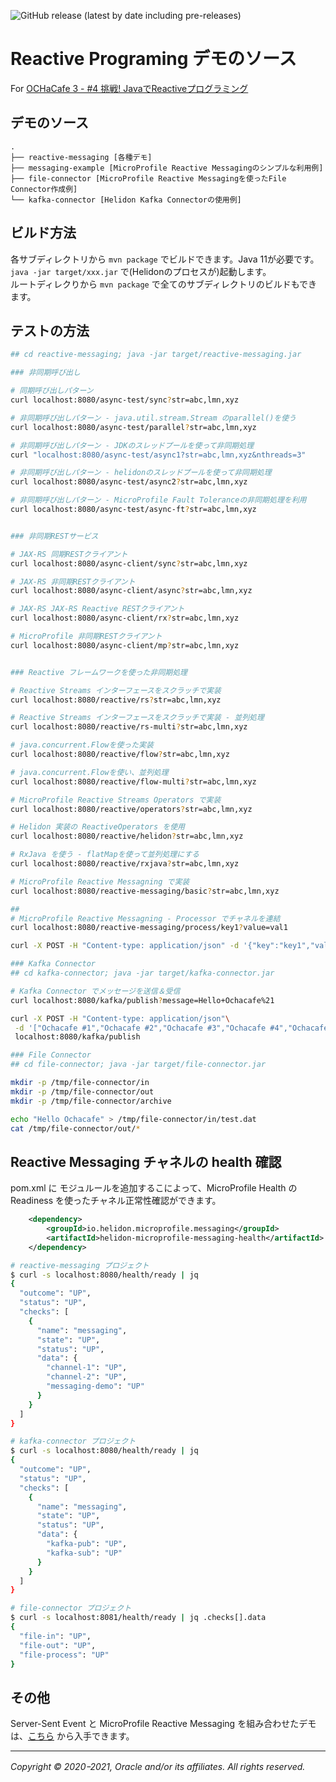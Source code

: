![GitHub release (latest by date including pre-releases)](https://img.shields.io/github/v/release/oracle-japan/ochacafe-reactive)

# Reactive Programing デモのソース 

For [OCHaCafe 3 - #4 挑戦! JavaでReactiveプログラミング](https://connpass.com/event/189340/)


## デモのソース

~~~
.
├── reactive-messaging [各種デモ]
├── messaging-example [MicroProfile Reactive Messagingのシンプルな利用例]
├── file-connector [MicroProfile Reactive Messagingを使ったFile Connector作成例]
└── kafka-connector [Helidon Kafka Connectorの使用例]
~~~

## ビルド方法


各サブディレクトリから `mvn package` でビルドできます。Java 11が必要です。  
`java -jar target/xxx.jar` で(Helidonのプロセスが)起動します。  
ルートディレクりから `mvn package` で全てのサブディレクトリのビルドもできます。

## テストの方法

```bash
## cd reactive-messaging; java -jar target/reactive-messaging.jar

### 非同期呼び出し

# 同期呼び出しパターン
curl localhost:8080/async-test/sync?str=abc,lmn,xyz

# 非同期呼び出しパターン - java.util.stream.Stream のparallel()を使う
curl localhost:8080/async-test/parallel?str=abc,lmn,xyz

# 非同期呼び出しパターン - JDKのスレッドプールを使って非同期処理
curl "localhost:8080/async-test/async1?str=abc,lmn,xyz&nthreads=3"

# 非同期呼び出しパターン - helidonのスレッドプールを使って非同期処理
curl localhost:8080/async-test/async2?str=abc,lmn,xyz

# 非同期呼び出しパターン - MicroProfile Fault Toleranceの非同期処理を利用
curl localhost:8080/async-test/async-ft?str=abc,lmn,xyz


### 非同期RESTサービス

# JAX-RS 同期RESTクライアント
curl localhost:8080/async-client/sync?str=abc,lmn,xyz

# JAX-RS 非同期RESTクライアント
curl localhost:8080/async-client/async?str=abc,lmn,xyz

# JAX-RS JAX-RS Reactive RESTクライアント
curl localhost:8080/async-client/rx?str=abc,lmn,xyz

# MicroProfile 非同期RESTクライアント
curl localhost:8080/async-client/mp?str=abc,lmn,xyz


### Reactive フレームワークを使った非同期処理

# Reactive Streams インターフェースをスクラッチで実装
curl localhost:8080/reactive/rs?str=abc,lmn,xyz

# Reactive Streams インターフェースをスクラッチで実装 - 並列処理
curl localhost:8080/reactive/rs-multi?str=abc,lmn,xyz

# java.concurrent.Flowを使った実装
curl localhost:8080/reactive/flow?str=abc,lmn,xyz

# java.concurrent.Flowを使い、並列処理
curl localhost:8080/reactive/flow-multi?str=abc,lmn,xyz

# MicroProfile Reactive Streams Operators で実装
curl localhost:8080/reactive/operators?str=abc,lmn,xyz

# Helidon 実装の ReactiveOperators を使用
curl localhost:8080/reactive/helidon?str=abc,lmn,xyz

# RxJava を使う - flatMapを使って並列処理にする
curl localhost:8080/reactive/rxjava?str=abc,lmn,xyz

# MicroProfile Reactive Messagning で実装
curl localhost:8080/reactive-messaging/basic?str=abc,lmn,xyz

##
# MicroProfile Reactive Messagning - Processor でチャネルを連結
curl localhost:8080/reactive-messaging/process/key1?value=val1

curl -X POST -H "Content-type: application/json" -d '{"key":"key1","value":"val1"}' localhost:8080/reactive-messaging/process

### Kafka Connector
## cd kafka-connector; java -jar target/kafka-connector.jar

# Kafka Connector でメッセージを送信＆受信
curl localhost:8080/kafka/publish?message=Hello+Ochacafe%21

curl -X POST -H "Content-type: application/json"\
 -d '["Ochacafe #1","Ochacafe #2","Ochacafe #3","Ochacafe #4","Ochacafe #5","Ochacafe #6","Ochacafe #7","Ochacafe #8"]'\
 localhost:8080/kafka/publish

### File Connector
## cd file-connector; java -jar target/file-connector.jar

mkdir -p /tmp/file-connector/in
mkdir -p /tmp/file-connector/out
mkdir -p /tmp/file-connector/archive

echo "Hello Ochacafe" > /tmp/file-connector/in/test.dat
cat /tmp/file-connector/out/*
```

## Reactive Messaging チャネルの health 確認

pom.xml に モジュルールを追加するこによって、MicroProfile Health の Readiness を使ったチャネル正常性確認ができます。

```xml
    <dependency>
        <groupId>io.helidon.microprofile.messaging</groupId>
        <artifactId>helidon-microprofile-messaging-health</artifactId>
    </dependency>
```

```bash
# reactive-messaging プロジェクト
$ curl -s localhost:8080/health/ready | jq
{
  "outcome": "UP",
  "status": "UP",
  "checks": [
    {
      "name": "messaging",
      "state": "UP",
      "status": "UP",
      "data": {
        "channel-1": "UP",
        "channel-2": "UP",
        "messaging-demo": "UP"
      }
    }
  ]
}

# kafka-connector プロジェクト
$ curl -s localhost:8080/health/ready | jq
{
  "outcome": "UP",
  "status": "UP",
  "checks": [
    {
      "name": "messaging",
      "state": "UP",
      "status": "UP",
      "data": {
        "kafka-pub": "UP",
        "kafka-sub": "UP"
      }
    }
  ]
}

# file-connector プロジェクト
$ curl -s localhost:8081/health/ready | jq .checks[].data
{
  "file-in": "UP",
  "file-out": "UP",
  "file-process": "UP"
}
```

## その他

Server-Sent Event と MicroProfile Reactive Messaging を組み合わせたデモは、[こちら](https://github.com/oracle/helidon/tree/master/examples/microprofile/messaging-sse) から入手できます。


---
_Copyright © 2020ｰ2021, Oracle and/or its affiliates. All rights reserved._


